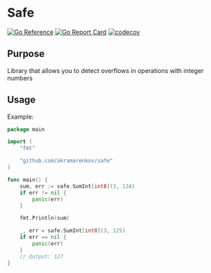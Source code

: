 # Safe

[![Go Reference](https://pkg.go.dev/badge/github.com/akramarenkov/safe.svg)](https://pkg.go.dev/github.com/akramarenkov/safe)
[![Go Report Card](https://goreportcard.com/badge/github.com/akramarenkov/safe)](https://goreportcard.com/report/github.com/akramarenkov/safe)
[![codecov](https://codecov.io/gh/akramarenkov/safe/releases/tag/v0.1.0/badge.svg?token=YOQ0EGT1H3)](https://codecov.io/gh/akramarenkov/safe)

## Purpose

Library that allows you to detect overflows in operations with integer numbers

## Usage

Example:

```go
package main

import (
    "fmt"

    "github.com/akramarenkov/safe"
)

func main() {
    sum, err := safe.SumInt[int8](3, 124)
    if err != nil {
        panic(err)
    }

    fmt.Println(sum)

    _, err = safe.SumInt[int8](3, 125)
    if err == nil {
        panic(err)
    }
    // Output: 127
}
```
